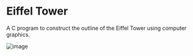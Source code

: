 # Eiffel Tower

A C program to construct the outline of the Eiffel Tower using computer graphics.

![image](https://github.com/user-attachments/assets/039b2146-9b08-45b4-a02c-ddca60e8f174)
